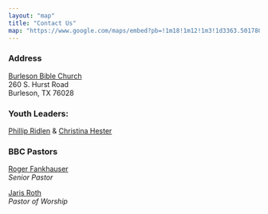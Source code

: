 ```yaml
---
layout: "map"
title: "Contact Us"
map: "https://www.google.com/maps/embed?pb=!1m18!1m12!1m3!1d3363.5017807169884!2d-97.30271099999999!3d32.53945100000001!2m3!1f0!2f0!3f0!3m2!1i1024!2i768!4f13.1!3m3!1m2!1s0x864e684e05dedf49%3A0x5ea523ed11367ff9!2sBurleson+Bible+Church!5e0!3m2!1sen!2sus!4v1400772082928"
---
```


### Address
[Burleson Bible Church](http://burlesonbiblechurch.org)<br/>
260 S. Hurst Road<br/>
Burleson, TX 76028

### Youth Leaders:
[Phillip Ridlen](mailto:phillip+bbcyouth@ridlen.net) &
[Christina Hester](mailto:cvhstars@yahoo.com)

### BBC Pastors
[Roger Fankhauser](mailto:roger@burlesonbiblechurch.org)<br/>
<em>Senior Pastor</em>

[Jaris Roth](mailto:jroth@burlesonbiblechurch.org)<br/>
<em>Pastor of Worship</em>
